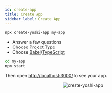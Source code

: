 ```yaml
---
id: create-app
title: Create App
sidebar_label: Create App
---
```


```sh
npx create-yoshi-app my-app
```

- Answer a few questions
- Choose [Project Type](./project-types)
- Choose [Babel](https://babeljs.io/)/[TypeScript](https://www.typescriptlang.org/)

```sh
cd my-app
npm start
```

Then open [http://localhost:3000/](http://localhost:3000/) to see your app.

<p align='center'>
  <img src='https://yoshi-assets.surge.sh/create-yoshi-app.gif' alt='create-yoshi-app'>
</p>
